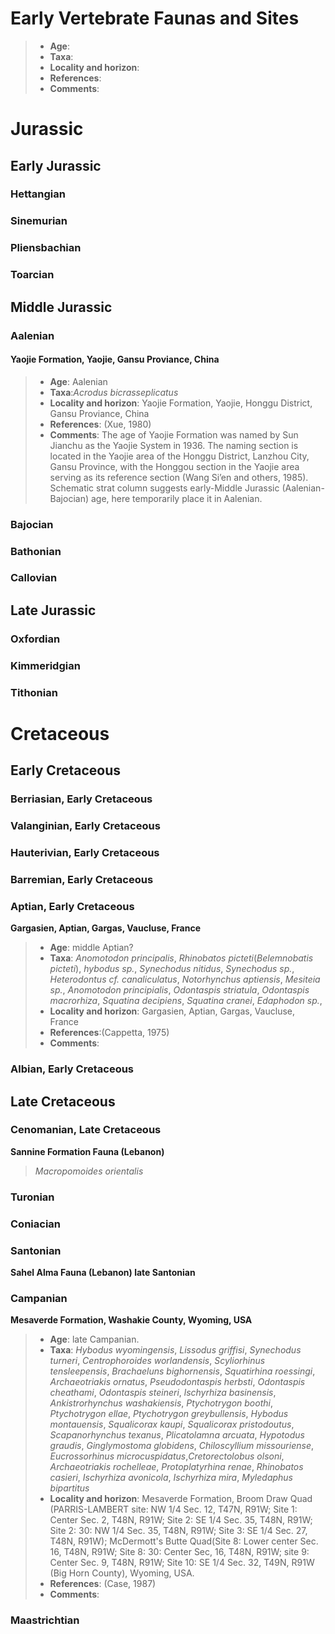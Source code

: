# Early Vertebrate Faunas and Sites
> - **Age**:
> - **Taxa**:
> - **Locality and horizon**:
> - **References**:
> - **Comments**: 

# Jurassic
## Early Jurassic
### Hettangian
### Sinemurian
### Pliensbachian
### Toarcian


## Middle Jurassic
### Aalenian
#### Yaojie Formation, Yaojie, Gansu Proviance, China
> - **Age**: Aalenian
> - **Taxa**:*Acrodus bicrasseplicatus*
> - **Locality and horizon**: Yaojie Formation, Yaojie, Honggu District, Gansu Proviance, China
> - **References**: (Xue, 1980)
> - **Comments**: The age of Yaojie Formation was named by Sun Jianchu as the Yaojie System in 1936. The naming section is located in the Yaojie area of the Honggu District, Lanzhou City, Gansu Province, with the Honggou section in the Yaojie area serving as its reference section (Wang Si’en and others, 1985). Schematic strat column suggests early-Middle Jurassic (Aalenian-Bajocian) age, here temporarily place it in Aalenian.
### Bajocian
### Bathonian
### Callovian
## Late Jurassic
### Oxfordian
### Kimmeridgian
### Tithonian


# Cretaceous
## Early Cretaceous
### Berriasian, Early Cretaceous

### Valanginian, Early Cretaceous

### Hauterivian, Early Cretaceous

### Barremian, Early Cretaceous

### Aptian, Early Cretaceous
**Gargasien, Aptian, Gargas, Vaucluse, France**
> - **Age**: middle Aptian?
> - **Taxa**: *Anomotodon principalis*, *Rhinobatos picteti*(*Belemnobatis picteti*), *hybodus sp.*, *Synechodus nitidus*, *Synechodus sp.*, *Heterodontus cf. canaliculatus*, *Notorhynchus aptiensis*, *Mesiteia sp.*, *Anomotodon principialis*, *Odontaspis striatula*, *Odontaspis macrorhiza*, *Squatina decipiens*, *Squatina cranei*, *Edaphodon sp.*, 
> - **Locality and horizon**: Gargasien, Aptian, Gargas, Vaucluse, France
> - **References**:(Cappetta, 1975)
> - **Comments**: 


### Albian, Early Cretaceous


## Late Cretaceous


### Cenomanian, Late Cretaceous
**Sannine Formation Fauna (Lebanon)** 
> *Macropomoides orientalis*

### Turonian

### Coniacian

### Santonian
**Sahel Alma Fauna (Lebanon) late Santonian**

### Campanian
**Mesaverde Formation, Washakie County, Wyoming, USA**
> - **Age**: late Campanian.
> - **Taxa**: *Hybodus wyomingensis*, *Lissodus griffisi*, *Synechodus turneri*, *Centrophoroides worlandensis*, *Scyliorhinus tensleepensis*, *Brachaeluns bighornensis*, *Squatirhina roessingi*, *Archaeotriakis ornatus*, *Pseudodontaspis herbsti*, *Odontaspis cheathami*, *Odontaspis steineri*, *lschyrhiza basinensis*, *Ankistrorhynchus washakiensis*, *Ptychotrygon boothi*, *Ptychotrygon ellae*, *Ptychotrygon greybullensis*, *Hybodus montauensis*, *Squalicorax kaupi*, *Squalicorax pristodoutus*, *Scapanorhynchus texanus*, *Plicatolamna arcuata*, *Hypotodus graudis*, *Ginglymostoma globidens*, *Chiloscyllium missouriense*, *Eucrossorhinus microcuspidatus*,*Cretorectolobus olsoni*, *Archaeotriakis rochelleae*, *Protoplatyrhina renae*, *Rhinobatos casieri*, *Ischyrhiza avonicola*, *Ischyrhiza mira*, *Myledaphus bipartitus*
> - **Locality and horizon**: Mesaverde Formation, Broom Draw Quad (PARRIS-LAMBERT site: NW 1/4 Sec. 12, T47N, R91W; Site 1: Center Sec. 2, T48N, R91W; Site 2: SE 1/4 Sec. 35, T48N, R91W; Site 2: 30: NW 1/4 Sec. 35, T48N, R91W; Site 3: SE 1/4 Sec. 27, T48N, R91W); McDermott's Butte Quad(Site 8: Lower center Sec. 16, T48N, R91W; Site 8: 30: Center Sec, 16, T48N, R91W; site 9: Center Sec. 9, T48N, R91W; Site 10: SE 1/4 Sec. 32, T49N, R91W (Big Horn County), Wyoming, USA.
> - **References**: (Case, 1987)
> - **Comments**: 

### Maastrichtian












